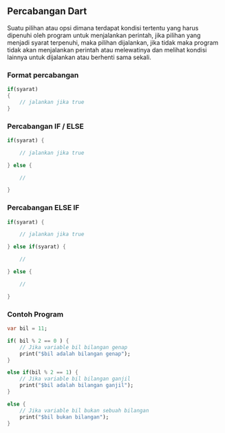 ## Percabangan Dart
Suatu pilihan atau opsi dimana terdapat kondisi tertentu yang harus dipenuhi oleh program untuk menjalankan perintah, jika pilihan yang menjadi syarat terpenuhi, maka pilihan dijalankan, jika tidak maka program tidak akan menjalankan perintah atau melewatinya dan melihat kondisi lainnya untuk dijalankan atau berhenti sama sekali.

### Format percabangan
```dart
if(syarat) 
{
    // jalankan jika true
}
```

### Percabangan IF / ELSE
```dart
if(syarat) {

    // jalankan jika true

} else {

    //

}
```

### Percabangan ELSE IF
```dart
if(syarat) {

    // jalankan jika true

} else if(syarat) {

    //

} else {

    //

}
```

### Contoh Program
```dart
var bil = 11;

if( bil % 2 == 0 ) {
    // Jika variable bil bilangan genap
    print("$bil adalah bilangan genap");
}

else if(bil % 2 == 1) {
    // Jika variable bil bilangan ganjil
    print("$bil adalah bilangan ganjil");
}

else {
    // Jika variable bil bukan sebuah bilangan 
    print("$bil bukan bilangan");
}
```